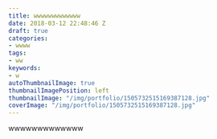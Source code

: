 ```yaml
---
title: wwwwwwwwwwwww
date: 2018-03-12 22:48:46 Z
draft: true
categories:
- wwww
tags:
- ww
keywords:
- w
autoThumbnailImage: true
thumbnailImagePosition: left
thumbnailImage: "/img/portfolio/1505732515169387128.jpg"
coverImage: "/img/portfolio/1505732515169387128.jpg"
---
```


wwwwwwwwwwwww
